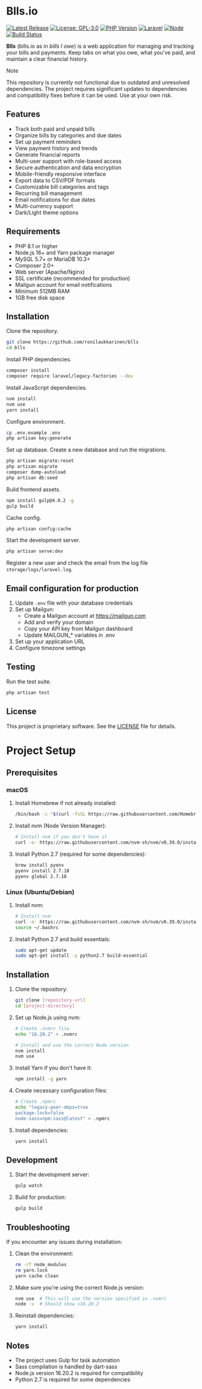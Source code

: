 # Blls.io

[![Latest Release](https://img.shields.io/github/v/release/ronilaukkarinen/blls?include_prereleases)](https://github.com/ronilaukkarinen/blls/releases)
[![License: GPL-3.0](https://img.shields.io/badge/License-GPL--3.0-blue.svg)](https://www.gnu.org/licenses/gpl-3.0)
[![PHP Version](https://img.shields.io/badge/PHP-8.1%2B-blue.svg)](https://www.php.net)
[![Laravel](https://img.shields.io/badge/Laravel-10.x-red.svg)](https://laravel.com)
[![Node](https://img.shields.io/badge/Node-16.x-green.svg)](https://nodejs.org)
[![Build Status](https://img.shields.io/github/actions/workflow/status/ronilaukkarinen/blls/ci.yml?branch=main)](https://github.com/ronilaukkarinen/blls/actions)

**Blls** (bills.io as in _bills I owe_) is a web application for managing and tracking your bills and payments. Keep tabs on what you owe, what you've paid, and maintain a clear financial history.

> [!NOTE]
> This repository is currently not functional due to outdated and unresolved dependencies. The project requires significant updates to dependencies and compatibility fixes before it can be used. Use at your own risk.

## Features

* Track both paid and unpaid bills
* Organize bills by categories and due dates
* Set up payment reminders
* View payment history and trends
* Generate financial reports
* Multi-user support with role-based access
* Secure authentication and data encryption
* Mobile-friendly responsive interface
* Export data to CSV/PDF formats
* Customizable bill categories and tags
* Recurring bill management
* Email notifications for due dates
* Multi-currency support
* Dark/Light theme options

## Requirements

* PHP 8.1 or higher
* Node.js 16+ and Yarn package manager
* MySQL 5.7+ or MariaDB 10.3+
* Composer 2.0+
* Web server (Apache/Nginx)
* SSL certificate (recommended for production)
* Mailgun account for email notifications
* Minimum 512MB RAM
* 1GB free disk space

## Installation

Clone the repository.

```bash
git clone https://github.com/ronilaukkarinen/blls
cd blls
```

Install PHP dependencies.

```bash
composer install
composer require laravel/legacy-factories --dev
```

Install JavaScript dependencies.

```bash
nvm install
nvm use
yarn install
```

Configure environment.

```bash
cp .env.example .env
php artisan key:generate
```

Set up database. Create a new database and run the migrations.

```bash
php artisan migrate:reset
php artisan migrate
composer dump-autoload
php artisan db:seed
```

Build frontend assets.

```bash
npm install gulp@4.0.2 -g
gulp build
```

Cache config.

```bash
php artisan config:cache
```

Start the development server.

```bash
php artisan serve:dev
```

Register a new user and check the email from the log file `storage/logs/laravel.log`.

## Email configuration for production

1. Update `.env` file with your database credentials
2. Set up Mailgun:
   - Create a Mailgun account at https://mailgun.com
   - Add and verify your domain
   - Copy your API key from Mailgun dashboard
   - Update MAILGUN_* variables in .env
3. Set up your application URL
4. Configure timezone settings

## Testing

Run the test suite.

```bash
php artisan test
```

## License

This project is proprietary software. See the [LICENSE](LICENSE) file for details.

# Project Setup

## Prerequisites

### macOS
1. Install Homebrew if not already installed:
   ```bash
   /bin/bash -c "$(curl -fsSL https://raw.githubusercontent.com/Homebrew/install/HEAD/install.sh)"
   ```

2. Install nvm (Node Version Manager):
   ```bash
   # Install nvm if you don't have it
   curl -o- https://raw.githubusercontent.com/nvm-sh/nvm/v0.39.0/install.sh | bash
   ```

3. Install Python 2.7 (required for some dependencies):
   ```bash
   brew install pyenv
   pyenv install 2.7.18
   pyenv global 2.7.18
   ```

### Linux (Ubuntu/Debian)
1. Install nvm:
   ```bash
   # Install nvm
   curl -o- https://raw.githubusercontent.com/nvm-sh/nvm/v0.39.0/install.sh | bash
   source ~/.bashrc
   ```

2. Install Python 2.7 and build essentials:
   ```bash
   sudo apt-get update
   sudo apt-get install -y python2.7 build-essential
   ```

## Installation

1. Clone the repository:
   ```bash
   git clone [repository-url]
   cd [project-directory]
   ```

2. Set up Node.js using nvm:
   ```bash
   # Create .nvmrc file
   echo "16.20.2" > .nvmrc
   
   # Install and use the correct Node version
   nvm install
   nvm use
   ```

3. Install Yarn if you don't have it:
   ```bash
   npm install -g yarn
   ```

4. Create necessary configuration files:
   ```bash
   # Create .npmrc
   echo "legacy-peer-deps=true
   package-lock=false
   node-sass=npm:sass@latest" > .npmrc
   ```

5. Install dependencies:
   ```bash
   yarn install
   ```

## Development

1. Start the development server:
   ```bash
   gulp watch
   ```

2. Build for production:
   ```bash
   gulp build
   ```

## Troubleshooting

If you encounter any issues during installation:

1. Clean the environment:
   ```bash
   rm -rf node_modules
   rm yarn.lock
   yarn cache clean
   ```

2. Make sure you're using the correct Node.js version:
   ```bash
   nvm use  # This will use the version specified in .nvmrc
   node -v  # Should show v16.20.2
   ```

3. Reinstall dependencies:
   ```bash
   yarn install
   ```

## Notes

- The project uses Gulp for task automation
- Sass compilation is handled by dart-sass
- Node.js version 16.20.2 is required for compatibility
- Python 2.7 is required for some dependencies
